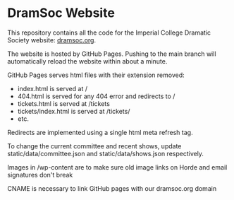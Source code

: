# DramSoc Website

This repository contains all the code for the Imperial College Dramatic Society website: [dramsoc.org](dramsoc.org).

The website is hosted by GitHub Pages. Pushing to the main branch will automatically reload the website within about a minute.

GitHub Pages serves html files with their extension removed:

* index.html is served at /
* 404.html is served for any 404 error and redirects to /
* tickets.html is served at /tickets
* tickets/index.html is served at /tickets/
* etc.

Redirects are implemented using a single html meta refresh tag.

To change the current committee and recent shows, update static/data/committee.json and static/data/shows.json respectively.

Images in /wp-content are to make sure old image links on Horde and email signatures don't break

CNAME is necessary to link GitHub pages with our dramsoc.org domain

